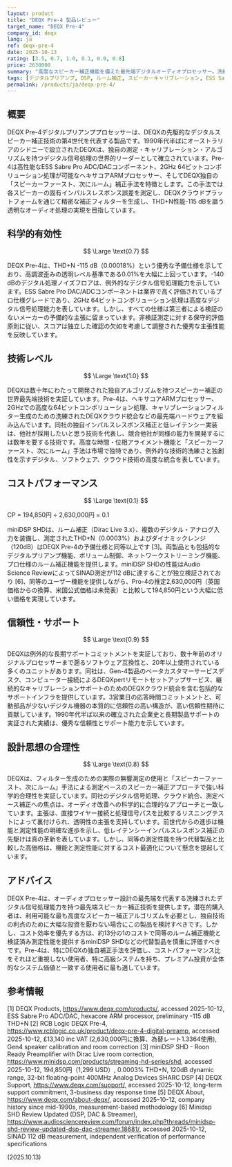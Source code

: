 ```yaml
---
layout: product
title: "DEQX Pre-4 製品レビュー"
target_name: "DEQX Pre-4"
company_id: deqx
lang: ja
ref: deqx-pre-4
date: 2025-10-13
rating: [3.5, 0.7, 1.0, 0.1, 0.9, 0.8]
price: 2630000
summary: "高度なスピーカー補正機能を備えた最先端デジタルオーディオプロセッサー。洗練された技術を搭載するが、同等の測定性能を持つ代替製品と比較してコストパフォーマンスに大きな課題を抱えている。"
tags: [デジタルプリアンプ, DSP, ルーム補正, スピーカーキャリブレーション, ESS Sabre Pro, ARMプロセッサー]
permalink: /products/ja/deqx-pre-4/
---
```


## 概要

DEQX Pre-4デジタルプリアンププロセッサーは、DEQXの先駆的なデジタルスピーカー補正技術の第4世代を代表する製品です。1990年代半ばにオーストラリアのシドニーで設立されたDEQXは、独自の測定・キャリブレーション・アルゴリズムを持つデジタル信号処理の世界的リーダーとして確立されています。Pre-4は高性能なESS Sabre Pro ADC/DACコンポーネント、2GHz 64ビットコンボリューション処理が可能なヘキサコアARMプロセッサー、そしてDEQX独自の「スピーカーファースト、次にルーム」補正手法を特徴とします。この手法では各スピーカーの固有インパルスレスポンス誤差を測定し、DEQXクラウドプラットフォームを通じて精密な補正フィルターを生成し、THD+N性能-115 dBを謳う透明なオーディオ処理の実現を目指しています。

## 科学的有効性

$$ \Large \text{0.7} $$

DEQX Pre-4は、THD+N -115 dB（0.00018%）という優秀な予備仕様を示しており、高調波歪みの透明レベル基準である0.01%を大幅に上回っています。-140 dBのデジタル処理ノイズフロアは、例外的なデジタル信号処理能力を示しています。ESS Sabre Pro DAC/ADCコンポーネントは業界で高く評価されているプロ仕様グレードであり、2GHz 64ビットコンボリューション処理は高度なデジタル信号処理能力を表しています。しかし、すべての仕様は第三者による検証のないメーカーの予備的な主張に留まっています。非検証測定に対する保守的評価原則に従い、スコアは独立した確認の欠如を考慮して調整された優秀な主張性能を反映しています。

## 技術レベル

$$ \Large \text{1.0} $$

DEQXは数十年にわたって開発された独自アルゴリズムを持つスピーカー補正の世界最先端技術を実証しています。Pre-4は、ヘキサコアARMプロセッサー、2GHzでの高度な64ビットコンボリューション処理、キャリブレーションフィルター生成のための洗練されたDEQXクラウド統合などの最先端ハードウェアを組み込んでいます。同社の独自インパルスレスポンス補正と低レイテンシー実装は、他社が採用したいと思う技術を代表し、競合他社が同様の能力を開発するには数年を要する技術です。高度な時間・位相アライメント機能と「スピーカーファースト、次にルーム」手法は市場で独特であり、例外的な技術的洗練さと独創性を示すデジタル、ソフトウェア、クラウド技術の高度な統合を表しています。

## コストパフォーマンス

$$ \Large \text{0.1} $$

CP = 194,850円 ÷ 2,630,000円 = 0.1

miniDSP SHDは、ルーム補正（Dirac Live 3.x）、複数のデジタル・アナログ入力を装備し、測定されたTHD+N（0.0003%）およびダイナミックレンジ（120dB）はDEQX Pre-4の予備仕様と同等以上です [3]。両製品とも包括的なデジタルプリアンプ機能、ボリューム制御、ネットワークストリーミング機能、プロ仕様のルーム補正機能を提供します。miniDSP SHDの性能はAudio Science ReviewによってSINAD測定が112 dBに達することが独立検証されており [6]、同等のユーザー機能を提供しながら、Pro-4の推定2,630,000円（英国価格からの換算、米国公式価格は未発表）と比較して194,850円という大幅に低い価格を実現しています。

## 信頼性・サポート

$$ \Large \text{0.9} $$

DEQXは例外的な長期サポートコミットメントを実証しており、数十年前のオリジナルプロセッサーまで遡るソフトウェア互換性と、20年以上使用されている多くのユニットがあります。同社は、Gen-4製品のベータカスタマーサービスデスク、コンピューター接続によるDEQXpertリモートセットアップサービス、継続的なキャリブレーションサポートのためのDEQXクラウド統合を含む包括的なサポートインフラを提供しています。3営業日の応答時間コミットメントと、可動部品が少ないデジタル機器の本質的に信頼性の高い構造が、高い信頼性期待に貢献しています。1990年代半ば以来の確立された企業史と長期製品サポートの実証された実績は、優秀な信頼性とサポート能力を示しています。

## 設計思想の合理性

$$ \Large \text{0.8} $$

DEQXは、フィルター生成のための実際の無響測定の使用と「スピーカーファースト、次にルーム」手法による測定ベースのスピーカー補正アプローチで強い科学的合理性を実証しています。同社のデジタル信号処理、クラウド統合、測定ベース補正への焦点は、オーディオ改善への科学的に合理的なアプローチと一致しています。主張は、直接ワイヤー接続と処理信号パスを比較するリスニングテストによって裏付けられ、透明性の主張を支持しています。前世代からの進歩は機能と測定性能の明確な進歩を示し、低レイテンシーインパルスレスポンス補正の先駆けは真の革新を表しています。しかし、同等の測定性能を持つ代替製品と比較した高価格は、機能と測定性能に対するコスト最適化について懸念を提起しています。

## アドバイス

DEQX Pre-4は、オーディオプロセッサー設計の最先端を代表する洗練されたデジタル信号処理能力を持つ最先端スピーカー補正技術を提供します。潜在的購入者は、利用可能な最も高度なスピーカー補正アルゴリズムを必要とし、独自技術の利点のために大幅な投資を厭わない場合にこの製品を検討すべきです。しかし、コスト効率を優先する方は、約13分の1のコストで同等のルーム補正機能と検証済み測定性能を提供するminiDSP SHDなどの代替製品を慎重に評価すべきです。Pre-4は、特にDEQXの独自補正手法を評価し、コストパフォーマンス比をそれほど重視しない使用者、特に高級システムを持ち、プレミアム投資が全体的なシステム価値と一致する使用者に最も適しています。

## 参考情報

[1] DEQX Products, https://www.deqx.com/products/, accessed 2025-10-12, ESS Sabre Pro ADC/DAC, hexacore ARM processor, preliminary -115 dB THD+N
[2] RCB Logic DEQX Pre-4, https://www.rcblogic.co.uk/product/deqx-pre-4-digital-preamp, accessed 2025-10-12, £13,140 inc VAT (2,630,000円に換算、為替レート1.3364使用), Gen4 speaker calibration and room correction
[3] miniDSP SHD - Roon Ready Preamplifier with Dirac Live room correction, https://www.minidsp.com/products/streaming-hd-series/shd, accessed 2025-10-12, 194,850円（1,299 USD）, 0.0003% THD+N, 120dB dynamic range, 32-bit floating-point 400MHz Analog Devices SHARC DSP
[4] DEQX Support, https://www.deqx.com/support/, accessed 2025-10-12, long-term support commitment, 3-business day response time
[5] DEQX About, https://www.deqx.com/about-deqx/, accessed 2025-10-12, company history since mid-1990s, measurement-based methodology
[6] Minidsp SHD Review Updated (DSP, DAC & Streamer), https://www.audiosciencereview.com/forum/index.php?threads/minidsp-shd-review-updated-dsp-dac-streamer.18681/, accessed 2025-10-12, SINAD 112 dB measurement, independent verification of performance specifications

(2025.10.13)